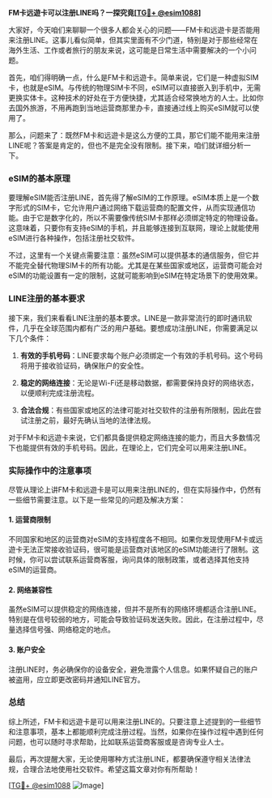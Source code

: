 **FM卡远遊卡可以注册LINE吗？一探究竟[[TG💪+ @esim1088](https://t.me/s/esim1088)]**

大家好，今天咱们来聊聊一个很多人都会关心的问题——FM卡和远遊卡是否能用来注册LINE。这事儿看似简单，但其实里面有不少门道，特别是对于那些经常在海外生活、工作或者旅行的朋友来说，这可能是日常生活中需要解决的一个小问题。

首先，咱们得明确一点，什么是FM卡和远遊卡。简单来说，它们是一种虚拟SIM卡，也就是eSIM。与传统的物理SIM卡不同，eSIM可以直接嵌入到手机中，无需更换实体卡。这种技术的好处在于方便快捷，尤其适合经常换地方的人士。比如你去国外旅游，不用再跑到当地运营商那里办卡，直接通过线上购买eSIM就可以使用了。

那么，问题来了：既然FM卡和远遊卡是这么方便的工具，那它们能不能用来注册LINE呢？答案是肯定的，但也不是完全没有限制。接下来，咱们就详细分析一下。

### eSIM的基本原理

要理解eSIM能否注册LINE，首先得了解eSIM的工作原理。eSIM本质上是一个数字形式的SIM卡，它允许用户通过网络下载运营商的配置文件，从而实现通信功能。由于它是数字化的，所以不需要像传统SIM卡那样必须绑定特定的物理设备。这意味着，只要你有支持eSIM的手机，并且能够连接到互联网，理论上就能使用eSIM进行各种操作，包括注册社交软件。

不过，这里有一个关键点需要注意：虽然eSIM可以提供基本的通信服务，但它并不能完全替代物理SIM卡的所有功能。尤其是在某些国家或地区，运营商可能会对eSIM的功能设置有一定的限制，这就可能影响到eSIM在特定场景下的使用效果。

### LINE注册的基本要求

接下来，我们来看看LINE注册的基本要求。LINE是一款非常流行的即时通讯软件，几乎在全球范围内都有广泛的用户基础。要想成功注册LINE，你需要满足以下几个条件：

1. **有效的手机号码**：LINE要求每个账户必须绑定一个有效的手机号码。这个号码将用于接收验证码，确保账户的安全性。
   
2. **稳定的网络连接**：无论是Wi-Fi还是移动数据，都需要保持良好的网络状态，以便顺利完成注册流程。

3. **合法合规**：有些国家或地区的法律可能对社交软件的注册有所限制，因此在尝试注册之前，最好先确认当地的法律法规。

对于FM卡和远遊卡来说，它们都具备提供稳定网络连接的能力，而且大多数情况下也能提供有效的手机号码。因此，在理论上，它们完全可以用来注册LINE。

### 实际操作中的注意事项

尽管从理论上讲FM卡和远遊卡是可以用来注册LINE的，但在实际操作中，仍然有一些细节需要注意。以下是一些常见的问题及解决方案：

#### 1. **运营商限制**
   不同国家和地区的运营商对eSIM的支持程度各不相同。如果你发现使用FM卡或远遊卡无法正常接收验证码，很可能是运营商对该地区的eSIM功能进行了限制。这时候，你可以尝试联系运营商客服，询问具体的限制政策，或者选择其他支持eSIM的运营商。

#### 2. **网络兼容性**
   虽然eSIM可以提供稳定的网络连接，但并不是所有的网络环境都适合注册LINE。特别是在信号较弱的地方，可能会导致验证码发送失败。因此，在注册过程中，尽量选择信号强、网络稳定的地点。

#### 3. **账户安全**
   注册LINE时，务必确保你的设备安全，避免泄露个人信息。如果怀疑自己的账户被盗用，应立即更改密码并通知LINE官方。

### 总结

综上所述，FM卡和远遊卡是可以用来注册LINE的。只要注意上述提到的一些细节和注意事项，基本上都能顺利完成注册过程。当然，如果你在操作过程中遇到任何问题，也可以随时寻求帮助，比如联系运营商客服或是咨询专业人士。

最后，再次提醒大家，无论使用哪种方式注册LINE，都要确保遵守相关法律法规，合理合法地使用社交软件。希望这篇文章对你有所帮助！

[[TG💪+ @esim1088](https://t.me/s/esim1088) ![Image](https://i.postimg.cc/4NQfJmqS/Snipaste-2025-05-13-00-14-12.png)]